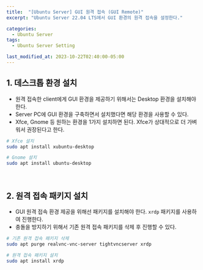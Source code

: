 ```yaml
---
title:  "[Ubuntu Server] GUI 원격 접속 (GUI Remote)"
excerpt: "Ubuntu Server 22.04 LTS에서 GUI 환경의 원격 접속을 설정한다."

categories:
  - Ubuntu Server
tags:
  - Ubuntu Server Setting

last_modified_at: 2023-10-22T02:40:00-05:00
---
```

## 1. 데스크톱 환경 설치
- 원격 접속한 client에게 GUI 환경을 제공하기 위해서는 Desktop 환경을 설치해야 한다.
- Server PC에 GUI 환경을 구축하면서 설치했다면 해당 환경을 사용할 수 있다.
- Xfce, Gnome 등 원하는 환경을 1가지 설치하면 된다. Xfce가 상대적으로 더 가벼워서 권장된다고 한다.

```bash
# Xfce 설치
sudo apt install xubuntu-desktop
```

```bash
# Gnome 설치
sudo apt install ubuntu-desktop
```

<br>

## 2. 원격 접속 패키지 설치

- GUI 원격 접속 환경 제공을 위해선 패키지를 설치해야 한다. `xrdp` 패키지를 사용하여 진행한다.
- 충돌을 방지하기 위해서 기존 원격 접속 패키지를 삭제 후 진행할 수 있다.

```bash
# 기존 원격 접속 패키지 삭제
sudo apt purge realvnc-vnc-server tightvncserver xrdp
```

```bash
# 원격 접속 패키지 설치
sudo apt install xrdp
```